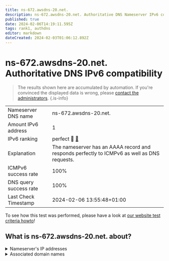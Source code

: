 ```yaml
---
title: ns-672.awsdns-20.net.
description: ns-672.awsdns-20.net. Authoritative DNS Nameserver IPv6 compatibility
published: true
date: 2024-02-06T14:19:11.595Z
tags: rank1, authdns
editor: markdown
dateCreated: 2024-02-03T01:06:12.892Z
---
```


# ns-672.awsdns-20.net. Authoritative DNS IPv6 compatibility

> The results shown here are accumulated by automation. If you're convinced the displayed data is wrong, please [contact the administrators](/howto/chat). 
{.is-info}




|   |   |
| - | - |
| Nameserver DNS name | ns-672.awsdns-20.net.
| Amount IPv6 address | 1
| IPv6 ranking | perfect :1st_place_medal: [🔗](/howto/ranking) |
| Explanation | The nameserver has an AAAA record and responds perfectly to ICMPv6 as well as DNS requests. |
| ICMPv6 success rate | 100%|
| DNS query success rate | 100% |
| Last Check Timestamp | 2024-02-06 13:55:48+01:00 |

To see how this test was performed, please have a look at [our website test criteria howto](/howto/testcriteria/authdns)!


## What is ns-672.awsdns-20.net. about?




<details>
<summary>Nameserver's IP addresses</summary>

2600:9000:5302:a000::1

</details>



<details>
<summary>Associated domain names</summary>

deezer.com

</details>
